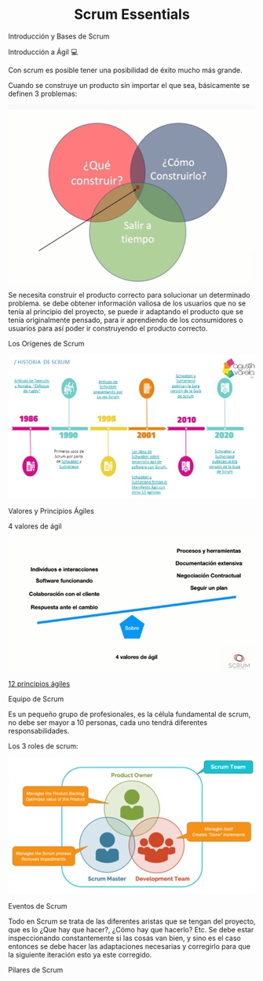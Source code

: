 <h1 align="center">Scrum Essentials</h1>

 Introducción y Bases de Scrum

Introducción a Ágil 💻

Con scrum es posible tener una posibilidad de éxito mucho más grande.

Cuando se construye un producto sin importar el que sea, básicamente se definen 3 problemas:

![scrum](https://github.com/21atalia/core-code-from-scratch-readme/blob/main/images/Capturascrum.PNG)


Se necesita construir el producto correcto para solucionar un determinado problema. se debe obtener información valiosa de los usuarios que no se tenía al principio del proyecto, se puede ir adaptando el producto que se tenía originalmente pensado, para ir aprendiendo de los consumidores o usuarios para así poder ir construyendo el producto correcto. 

Los Orígenes de Scrum

![origenes](https://github.com/21atalia/core-code-from-scratch-readme/blob/main/images/origenes%20de%20scrum.png)

Valores y Principios Ágiles

4 valores de ágil

![valores](https://github.com/21atalia/core-code-from-scratch-readme/blob/main/images/4%20valores%20de%20agil.PNG)

[12 principios ágiles](https://www.scrumnetwork.com/principios)

Equipo de Scrum

Es un pequeño grupo de profesionales, es la célula fundamental de scrum, no debe ser mayor a 10 personas, cada uno tendrá diferentes responsabilidades.

Los 3 roles de scrum:

![roles](https://github.com/21atalia/core-code-from-scratch-readme/blob/main/images/roles.png)

Eventos de Scrum

Todo en Scrum se trata de las diferentes aristas que se tengan del proyecto, que es lo ¿Que hay que hacer?, ¿Cómo hay que hacerlo? Etc. Se debe estar inspeccionando constantemente si las cosas van bien, y sino es el caso entonces se debe hacer las adaptaciones necesarias y corregirlo para que la siguiente iteración esto ya este corregido.

Pilares de Scrum 











